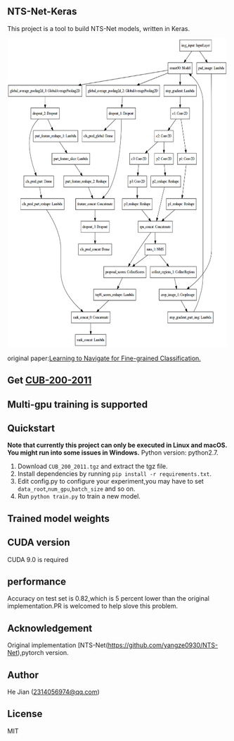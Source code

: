 ## NTS-Net-Keras
This project is a tool to build NTS-Net models, written in Keras.

<img width="500" height="700" src="model.png" alt="NTS-Net model"/>

original paper:[Learning to Navigate for Fine-grained Classification.](https://arxiv.org/abs/1809.00287?context=cs)



## Get [CUB-200-2011](http://www.vision.caltech.edu/visipedia-data/CUB-200-2011/CUB_200_2011.tgz)


## Multi-gpu training is supported

## Quickstart
**Note that currently this project can only be executed in Linux and macOS. You might run into some issues in Windows.**
Python version: python2.7.
1. Download `CUB_200_2011.tgz` and extract the tgz file.
2. Install dependencies by running `pip install -r requirements.txt`.
3. Edit config.py to configure your experiment,you may have to set `data_root`,`num_gpu`,`batch_size` and so on.
4. Run `python train.py` to train a new model.


## Trained model weights


## CUDA version
CUDA 9.0 is required


## performance
Accuracy on test set is 0.82,which is 5 percent lower than the original implementation.PR is welcomed to help slove this problem.

## Acknowledgement

Original implementation
[NTS-Net(https://github.com/yangze0930/NTS-Net),pytorch version.

## Author
He Jian (2314056974@qq.com)

## License
MIT
